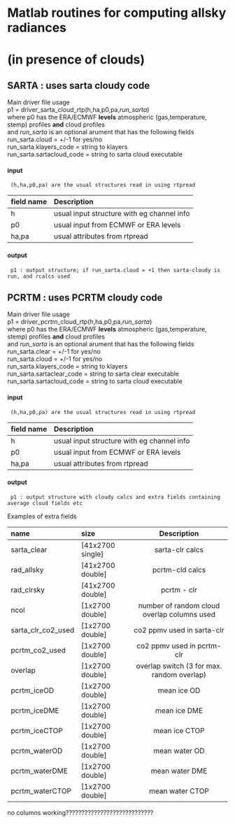 # Matlab routines for computing allsky radiances    
# (in presence of clouds)

## SARTA : uses sarta cloudy code

Main driver file usage   
     p1 = driver_sarta_cloud_rtp(h,ha,p0,pa,*run_sarta*)     
where p0 has the ERA/ECMWF **levels** atmospheric (gas,temperature, stemp) profiles **and** cloud profiles  
and *run_sarta* is an optional arument that has the following fields   
 run_sarta.cloud = +/-1 for yes/no    
 run_sarta.klayers_code = string to klayers   
 run_sarta.sartacloud_code = string to sarta cloud executable   

#### input  
     (h,ha,p0,pa) are the usual structures read in using rtpread
|field name | Description                          |
| :-  | :- |  
|h    | usual input structure with eg channel info |  
|p0   | usual input from ECMWF or ERA levels       |  
|ha,pa| usual attributes from rtpread              |  

#### output
     p1 : output structure; if run_sarta.cloud = +1 then sarta-cloudy is run, and rcalcs used

## PCRTM : uses PCRTM cloudy code

Main driver file usage   
     p1 = driver_pcrtm_cloud_rtp(h,ha,p0,pa,*run_sarta*)     
where p0 has the ERA/ECMWF **levels** atmospheric (gas,temperature, stemp) profiles **and** cloud profiles  
and *run_sarta* is an optional arument that has the following fields   
 run_sarta.clear = +/-1 for yes/no    
 run_sarta.cloud = +/-1 for yes/no    
 run_sarta.klayers_code = string to klayers   
 run_sarta.sartaclear_code = string to sarta clear executable   
 run_sarta.sartacloud_code = string to sarta cloud executable   

#### input  
     (h,ha,p0,pa) are the usual structures read in using rtpread
|field name | Description                          |
| :-  | :- |  
|h    | usual input structure with eg channel info |  
|p0   | usual input from ECMWF or ERA levels       |  
|ha,pa| usual attributes from rtpread              |  

#### output
     p1 : output structure with cloudy calcs and extra fields containing average cloud fields etc   
Examples of extra fields     
  
|name         | size              | Description                                              |   
| :- | :- | :-: |     
| sarta_clear | [41x2700 single]  |     sarta-clr calcs                                      |    
|  rad_allsky | [41x2700 double]  |     pcrtm-cld calcs                                      |    
|  rad_clrsky | [41x2700 double]  |     pcrtm - clr                                          |    
|        ncol | [1x2700 double]   |     number of random cloud overlap columns used          |    
| sarta_clr_co2_used | [1x2700 double]   |     co2 ppmv used in sarta-clr                           |    
|     pcrtm_co2_used | [1x2700 double]   |     co2 ppmv used in pcrtm-clr                           |    
|            overlap | [1x2700 double]   |     overlap switch (3 for max. random overlap)           |    
|        pcrtm_iceOD | [1x2700 double]   |     mean ice OD   |    
|       pcrtm_iceDME | [1x2700 double]   |     mean ice DME  |    
|      pcrtm_iceCTOP | [1x2700 double]   |     mean ice CTOP |    
|      pcrtm_waterOD | [1x2700 double]   |     mean water OD |    
|     pcrtm_waterDME | [1x2700 double]   |     mean water DME |    
|    pcrtm_waterCTOP | [1x2700 double]   |     mean water CTOP |    


no columns working????????????????????????????
